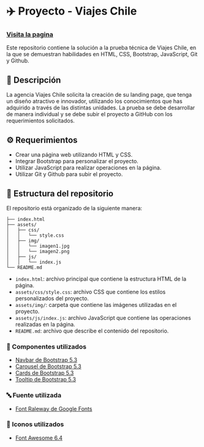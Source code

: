 # ✈️ Proyecto - Viajes Chile

### **[Visita la pagina](https://jonathanriffo27.github.io/viajesChile/)**

Este repositorio contiene la solución a la prueba técnica de Viajes Chile, en la que se demuestran habilidades en HTML, CSS, Bootstrap, JavaScript, Git y Github.

## 📰 Descripción

La agencia Viajes Chile solicita la creación de su landing page, que tenga un diseño atractivo e innovador, utilizando los conocimientos que has adquirido a través de las distintas unidades. La prueba se debe desarrollar de manera individual y se debe subir el proyecto a GitHub con los requerimientos solicitados.

## ⚙️ Requerimientos

- Crear una página web utilizando HTML y CSS.
- Integrar Bootstrap para personalizar el proyecto.
- Utilizar JavaScript para realizar operaciones en la página.
- Utilizar Git y Github para subir el proyecto.

## 🌵 Estructura del repositorio

El repositorio está organizado de la siguiente manera:

```
├── index.html
├── assets/
│   ├── css/
│   │   └── style.css
│   ├── img/
│   │   └── imagen1.jpg
│   │   └── imagen2.png
│   ├── js/
│   │   └── index.js
└── README.md
```

- `index.html`: archivo principal que contiene la estructura HTML de la página.
- `assets/css/style.css`: archivo CSS que contiene los estilos personalizados del proyecto.
- `assets/img/`: carpeta que contiene las imágenes utilizadas en el proyecto.
- `assets/js/index.js`: archivo JavaScript que contiene las operaciones realizadas en la página.
- `README.md`: archivo que describe el contenido del repositorio.

### **🧩 Componentes utilizados**

- [Navbar de Bootstrap 5.3](https://getbootstrap.com/docs/5.3/components/navbar/)
- [Carousel de Bootstrap 5.3](https://getbootstrap.com/docs/5.3/components/carousel/)
- [Cards de Bootstrap 5.3](https://getbootstrap.com/docs/5.3/components/card/)
- [Tooltip de Bootstrap 5.3](https://getbootstrap.com/docs/5.3/components/tooltips/)

### **🔤 Fuente utilizada**

- [Font Raleway de Google Fonts](https://fonts.google.com/specimen/Raleway?query=rale)

### **🧊 Iconos utilizados**

- [Font Awesome 6.4](https://fontawesome.com/icons)
